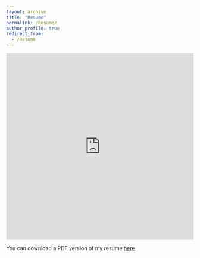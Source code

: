 ```yaml
---
layout: archive
title: "Resume"
permalink: /Resume/
author_profile: true
redirect_from:
  - /Resume
---
```


<iframe src="https://ethanlanders.github.io/files/resume-ethanlanders.pdf" width="100%" height="500" frameborder="no" border="0" marginwidth="0" marginheight="0"></iframe>

You can download a PDF version of my resume [here](https://ethanlanders.github.io/files/resume-ethanlanders.pdf).
